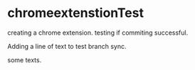 # chromeextenstionTest
creating a chrome extension.
testing if commiting successful.

Adding a line of text to test branch sync.

some texts.
